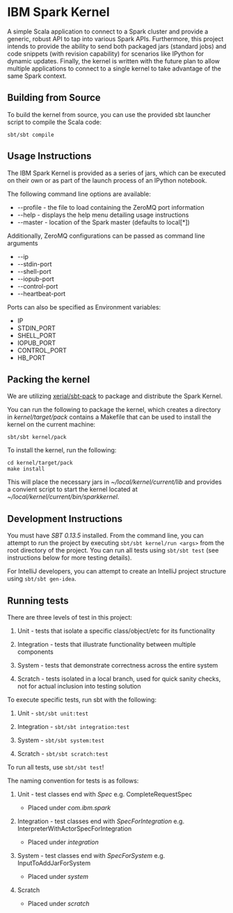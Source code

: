 IBM Spark Kernel
================

A simple Scala application to connect to a Spark cluster and provide a generic,
robust API to tap into various Spark APIs. Furthermore, this project intends to
provide the ability to send both packaged jars (standard jobs) and code
snippets (with revision capability) for scenarios like IPython for dynamic
updates. Finally, the kernel is written with the future plan to allow multiple
applications to connect to a single kernel to take advantage of the same
Spark context.

Building from Source
--------------------

To build the kernel from source, you can use the provided sbt launcher script
to compile the Scala code:

    sbt/sbt compile
    
Usage Instructions
------------------

The IBM Spark Kernel is provided as a series of jars, which can be executed on
their own or as part of the launch process of an IPython notebook.

The following command line options are available:

* --profile <file> - the file to load containing the ZeroMQ port information
* --help - displays the help menu detailing usage instructions
* --master - location of the Spark master (defaults to local[*])

Additionally, ZeroMQ configurations can be passed as command line arguments

* --ip <address>
* --stdin-port <port>
* --shell-port <port>
* --iopub-port <port>
* --control-port <port>
* --heartbeat-port <port>

Ports can also be specified as Environment variables:

* IP
* STDIN_PORT
* SHELL_PORT
* IOPUB_PORT
* CONTROL_PORT
* HB_PORT

Packing the kernel
------------------

We are utilizing [xerial/sbt-pack](https://github.com/xerial/sbt-pack) to
package and distribute the Spark Kernel.

You can run the following to package the kernel, which creates a directory in
_kernel/target/pack_ contains a Makefile that can be used to install the kernel
on the current machine:

    sbt/sbt kernel/pack
    
To install the kernel, run the following:
    
    cd kernel/target/pack
    make install
    
This will place the necessary jars in _~/local/kernel/current/lib_ and provides
a convient script to start the kernel located at 
_~/local/kernel/current/bin/sparkkernel_.

Development Instructions
------------------------

You must have *SBT 0.13.5* installed. From the command line, you can attempt to
run the project by executing `sbt/sbt kernel/run <args>` from the root 
directory of the project. You can run all tests using `sbt/sbt test` (see
instructions below for more testing details).

For IntelliJ developers, you can attempt to create an IntelliJ project
structure using `sbt/sbt gen-idea`.

Running tests
-------------

There are three levels of test in this project:

1. Unit - tests that isolate a specific class/object/etc for its functionality

2. Integration - tests that illustrate functionality between multiple
   components

3. System - tests that demonstrate correctness across the entire system

4. Scratch - tests isolated in a local branch, used for quick sanity checks,
   not for actual inclusion into testing solution

To execute specific tests, run sbt with the following:

1. Unit - `sbt/sbt unit:test`

2. Integration - `sbt/sbt integration:test`

3. System - `sbt/sbt system:test`

4. Scratch - `sbt/sbt scratch:test`

To run all tests, use `sbt/sbt test`!

The naming convention for tests is as follows:

1. Unit - test classes end with _Spec_
   e.g. CompleteRequestSpec
    * Placed under _com.ibm.spark_

2. Integration - test classes end with _SpecForIntegration_
   e.g. InterpreterWithActorSpecForIntegration
    * Placed under _integration_

3. System - test classes end with _SpecForSystem_
   e.g. InputToAddJarForSystem
    * Placed under _system_

4. Scratch
    * Placed under _scratch_
